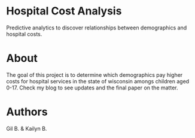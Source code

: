 # Hospital Cost Analysis
Predictive analytics to discover relationships between demographics and hospital costs. 

# About 
The goal of this project is to determine which demographics pay higher costs for hospital services in the state of wisconsin amongs children aged 0-17. Check my blog 
to see updates and the final paper on the matter.

# Authors
Gil B. & Kailyn B. 
